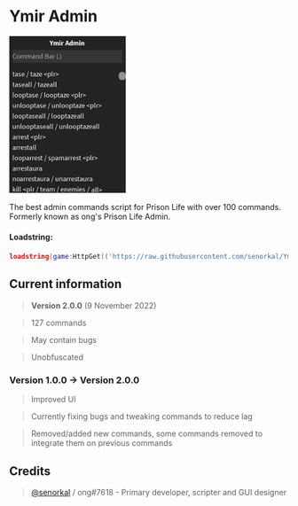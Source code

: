 # Ymir Admin
![preview](/preview.png)

The best admin commands script for Prison Life with over 100 commands. Formerly known as ong's Prison Life Admin.

#### Loadstring: 
```lua 
loadstring(game:HttpGet(('https://raw.githubusercontent.com/senorkal/YmirAdmin/main/source'),true))() 
```

## Current information
> **Version 2.0.0** (9 November 2022)

> 127 commands

> May contain bugs

> Unobfuscated

### Version 1.0.0 -> Version 2.0.0
> Improved UI

> Currently fixing bugs and tweaking commands to reduce lag

> Removed/added new commands, some commands removed to integrate them on previous commands


## Credits
> [@senorkal](https://github.com/senorkal) / ong#7618 - Primary developer, scripter and GUI designer
